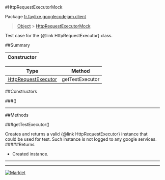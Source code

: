 #HttpRequestExecutorMock

Package [fr.faylixe.googlecodejam.client](README.md)<br>
> [Object](../../../java/lang/Object.md) > [HttpRequestExecutorMock](HttpRequestExecutorMock.md)

Test case for the {@link HttpRequestExecutor} class.

##Summary

| Constructor |
|  ---  |

Type | Method
 --- | --- 
[HttpRequestExecutor](/executor/HttpRequestExecutor.md) | getTestExecutor


##Constructors

###()



---

##Methods

###getTestExecutor()


Creates and returns a valid {@link HttpRequestExecutor}
 instance that could be used for test. Such instance is not
 logged to any google services.
#####Returns


* Created instance.

---
---
[![Marklet](https://img.shields.io/badge/Generated%20by-Marklet-green.svg)](https://github.com/Faylixe/marklet)